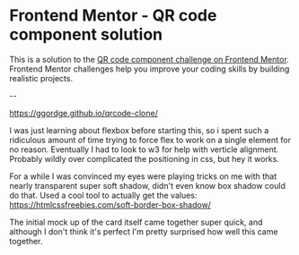 # Frontend Mentor - QR code component solution

This is a solution to the [QR code component challenge on Frontend Mentor](https://www.frontendmentor.io/challenges/qr-code-component-iux_sIO_H). Frontend Mentor challenges help you improve your coding skills by building realistic projects. 

--

https://ggordge.github.io/qrcode-clone/

I was just learning about flexbox before starting this, so i spent such a ridiculous amount of time trying to force flex to work on a single element for no reason. Eventually I had to look to w3 for help with verticle alignment. Probably wildly over complicated the positioning in css, but hey it works.

For a while I was convinced my eyes were playing tricks on me with that nearly transparent super soft shadow, didn't even know box shadow could do that. Used a cool tool to actually get the values: https://htmlcssfreebies.com/soft-border-box-shadow/

The initial mock up of the card itself came together super quick, and although I don't think it's perfect I'm pretty surprised how well this came together.
